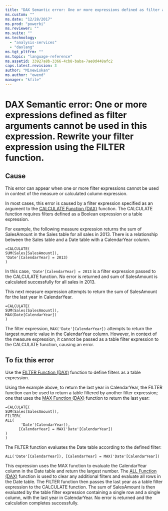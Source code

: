 ```yaml
---
title: "DAX Semantic error: One or more expressions defined as filter arguments cannot be used in this expression. Rewrite your filter expression using the FILTER function. | Microsoft Docs"
ms.custom: ""
ms.date: "12/28/2017"
ms.prod: "powerbi"
ms.reviewer: ""
ms.suite: ""
ms.technology: 
  - "analysis-services"
  - "daxlang"
ms.tgt_pltfrm: ""
ms.topic: "language-reference"
ms.assetid: 33927a8b-3366-4cb8-baba-7ae0d448afc2
caps.latest.revision: 3
author: "Minewiskan"
ms.author: "owend"
manager: "kfile"
---
```

# DAX Semantic error: One or more expressions defined as filter arguments cannot be used in this expression. Rewrite your filter expression using the FILTER function.
  
## Cause  
This error can appear when one or more filter expressions cannot be used in context of the measure or calculated column expression.  
  
In most cases, this error is caused by a filter expression specified as an argument to the [CALCULATE Function &#40;DAX&#41;](calculate-function-dax.md) function. The CALCULATE function requires filters defined as a Boolean expression or a table expression.  
  
For example, the following measure expression returns the sum of SalesAmount in the Sales table for all sales in 2013. There is a relationship between the Sales table and a Date table with a CalendarYear column.  
  
```  
=CALCULATE(  
SUM(Sales[SalesAmount]),   
'Date'[CalendarYear] = 2013)   
)  
```  
In this case, `'Date'[CalendarYear] = 2013` is a filter expression passed to the CALCULATE function.  No error is returned and sum of SalesAmount is calculated successfully for all sales in 2013.  
  
This next measure expression attempts to return the sum of SalesAmount for the last year in CalendarYear.  
  
```  
=CALCULATE(  
SUM(Sales[SalesAmount]),   
MAX(Date[CalendarYear])  
)  
```  
The filter expression, `MAX('Date'[CalendarYear])` attempts to return the largest numeric value in the CalendarYear column.  However, in context of the measure expression, it cannot be passed as a table filter expression to the CALCULATE function, causing an error.  
  
## To fix this error  
Use the [FILTER Function &#40;DAX&#41;](filter-function-dax.md) function to define filters as a table expression.  
  
Using the example above, to return the last year in CalendarYear, the FILTER function can be used to return a table filtered by another filter expression; one that uses the [MAX Function &#40;DAX&#41;](max-function-dax.md) function to return the last year:  
  
```  
=CALCULATE(  
SUM(Sales[SalesAmount]),  
FILTER(  
ALL(  
       'Date'[CalendarYear]),   
      [CalendarYear] = MAX('Date'[CalendarYear])  
)  
)  
```  
The FILTER function evaluates the Date table according to the defined filter:  
  
```  
ALL('Date'[CalendarYear]), [CalendarYear] = MAX('Date'[CalendarYear])  
```  
This expression uses the MAX function to evaluate the CalendarYear column in the Date table and return the largest number. The [ALL Function &#40;DAX&#41;](all-function-dax.md) function is used to clear any additional filters and evaluate all rows in the Date table. The FILTER function then passes the last year as a table filter expression to the CALCULATE function. The sum of SalesAmount is then evaluated by the table filter expression containing a single row and a single column, with the last year in CalendarYear. No error is returned and the calculation completes successfully.  
  
